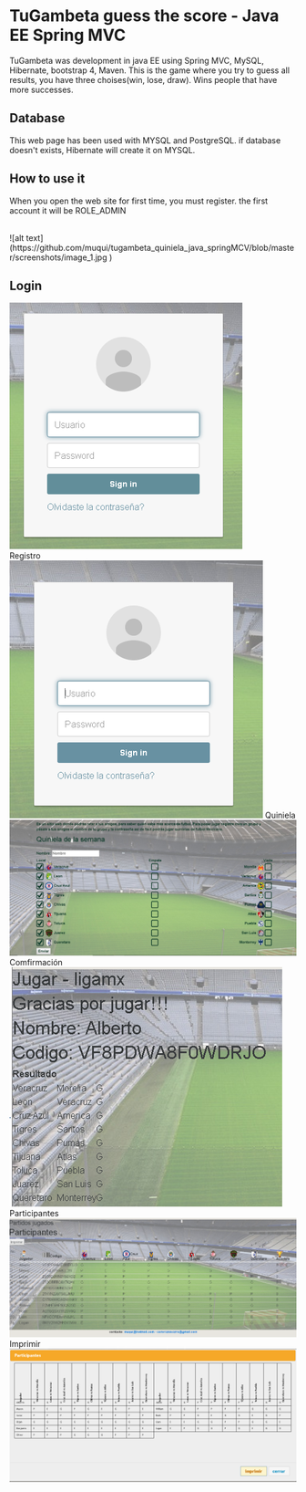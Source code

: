 <H1>TuGambeta guess the score - Java EE Spring MVC </H1>
<p>
TuGambeta  was development in java EE using Spring MVC, MySQL, Hibernate, bootstrap 4, Maven.
This is  the game where you try to guess all results, you have three choises(win, lose, draw). Wins people that have more  successes.
</p>
<H2>
Database
</H2>
<p>This web page has been used with MYSQL and PostgreSQL. if database doesn't exists, Hibernate will create it  on MYSQL.</p>

<H2> How to use it</H2>

<p>When you open the web site for first time, you must register. the first account it will be ROLE_ADMIN </p>
<br>
![alt text](https://github.com/muqui/tugambeta_quiniela_java_springMCV/blob/master/screenshots/image_1.jpg )

<H2>
Login
</H2>

![alt text](https://github.com/muqui/tugambeta_quiniela_java_springMCV/blob/master/screenshots/login.png)
<br>
Registro
<br>
![alt text](https://github.com/muqui/tugambeta_quiniela_java_springMCV/blob/master/screenshots/registro.png)
Quiniela
<br>
![alt text](https://github.com/muqui/tugambeta_quiniela_java_springMCV/blob/master/screenshots/quiniela.png)
Comfirmación
<br>
![alt text](https://github.com/muqui/tugambeta_quiniela_java_springMCV/blob/master/screenshots/jugar.png)
Participantes
<br>
![alt text](https://github.com/muqui/tugambeta_quiniela_java_springMCV/blob/master/screenshots/participantes.png)
Imprimir
<br>
![alt text](https://github.com/muqui/tugambeta_quiniela_java_springMCV/blob/master/screenshots/Imprimir.png)

